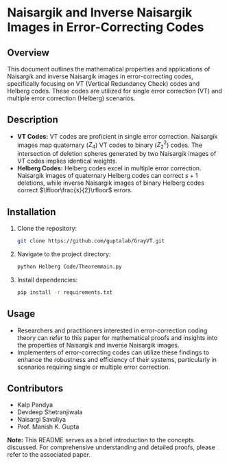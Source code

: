 # Naisargik and Inverse Naisargik Images in Error-Correcting Codes

## Overview
This document outlines the mathematical properties and applications of Naisargik and inverse Naisargik images in error-correcting codes, specifically focusing on VT (Vertical Redundancy Check) codes and Helberg codes. These codes are utilized for single error correction (VT) and multiple error correction (Helberg) scenarios.

## Description
- **VT Codes:** VT codes are proficient in single error correction. Naisargik images map quaternary ($Z_4$) VT codes to binary ($Z_2^2$) codes. The intersection of deletion spheres generated by two Naisargik images of VT codes implies identical weights.
- **Helberg Codes:** Helberg codes excel in multiple error correction. Naisargik images of quaternary Helberg codes can correct $s+1$ deletions, while inverse Naisargik images of binary Helberg codes correct $\lfloor\frac{s}{2}\rfloor$ errors.

## Installation

1. Clone the repository:
   ```bash
   git clone https://github.com/guptalab/GrayVT.git
   ```

2. Navigate to the project directory:
   ```bash
   python Helberg Code/Theoremmain.py
   ```

3. Install dependencies:
   ```bash
   pip install -r requirements.txt
   ```

## Usage
- Researchers and practitioners interested in error-correction coding theory can refer to this paper for mathematical proofs and insights into the properties of Naisargik and inverse Naisargik images.
- Implementers of error-correcting codes can utilize these findings to enhance the robustness and efficiency of their systems, particularly in scenarios requiring single or multiple error correction.

## Contributors
- Kalp Pandya
- Devdeep Shetranjiwala
- Naisargi Savaliya
- Prof. Manish K. Gupta

**Note:** This README serves as a brief introduction to the concepts discussed. For comprehensive understanding and detailed proofs, please refer to the associated paper.
